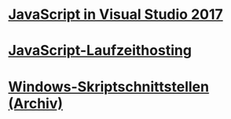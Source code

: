 # [JavaScript in Visual Studio 2017](javascript/javascript-in-vs-2017.md)
# [JavaScript-Laufzeithosting](chakra-hosting/javascript-runtime-hosting.md)
# [Windows-Skriptschnittstellen (Archiv)](winscript/windows-script-interfaces.md)
